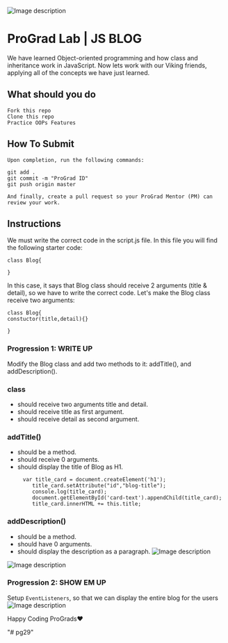 ![Image description](https://i1.faceprep.in/ProGrad/prograd-logo.png)

# ProGrad Lab | JS BLOG

We have learned Object-oriented programming and how class and inheritance work in JavaScript. Now lets work with our Viking friends, applying all of the concepts we have just learned.

## What should you do
```
Fork this repo
Clone this repo
Practice OOPs Features
```

## How To Submit
```
Upon completion, run the following commands:

git add .
git commit -m "ProGrad ID"
git push origin master

And finally, create a pull request so your ProGrad Mentor (PM) can review your work.
```

## Instructions
We must write the correct code in the script.js file. In this file you will find the following starter code:
```
class Blog{

}
```

In this case, it says that Blog class should receive 2 arguments (title & detail), so we have to write the correct code. Let's make the Blog class receive two arguments:
```
class Blog{
constuctor(title,detail){}

}
```
### Progression 1: WRITE UP
Modify the Blog class and add two methods to it: addTitle(), and addDescription().

### class
- should receive two arguments title and detail.
- should receive title as first argument.
- should receive detail as second argument.

### addTitle()
- should be a method.
- should receive 0 arguments.
- should display the title of Blog as H1.
```
     var title_card = document.createElement('h1');
        title_card.setAttribute("id","blog-title");
        console.log(title_card);
        document.getElementById('card-text').appendChild(title_card);
        title_card.innerHTML += this.title;
```

### addDescription()
- should be a method.
- should have 0 arguments.
- should display the description as a paragraph.
![Image description](https://i1.faceprep.in/ProGrad/Mern-Blog-1.png)

![Image description](https://i1.faceprep.in/ProGrad/Mern-Blog-2.png)

### Progression 2:  SHOW EM UP

Setup `EventListeners`, so that we can display the entire blog for the users
![Image description](https://i1.faceprep.in/ProGrad/Mern-Blog-3.png)

Happy Coding ProGrads❤️

"# pg29" 

